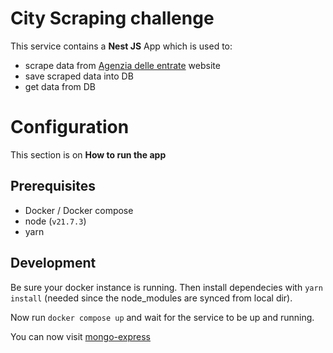 # City Scraping challenge

This service contains a **Nest JS** App which is used to:

- scrape data from [Agenzia delle entrate](https://geoportale.cartografia.agenziaentrate.gov.it/age-inspire/srv/ita/catalog.search#/home?pg=) website
- save scraped data into DB
- get data from DB

# Configuration

This section is on **How to run the app**

## Prerequisites

- Docker / Docker compose
- node (`v21.7.3`)
- yarn

## Development

Be sure your docker instance is running. Then install dependecies with `yarn install` (needed since the node_modules are synced from local dir).

Now run `docker compose up` and wait for the service to be up and running.

You can now visit [mongo-express](http://127.0.0.1:8081)